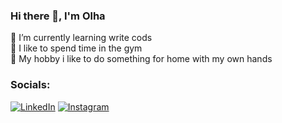 ### Hi there 👋, I'm Olha 
🌱 I’m currently learning write cods  
💪 I like to spend time in the gym  
🔨 My hobby i like to do something for home with my own hands

### Socials:
[![LinkedIn](https://img.shields.io/badge/-LinkedIn-090909?style=for-the-badge&logo=linkedin&logoColor=007BB6)](https://www.linkedin.com/in/ольга-малюк-8a5295242)
[![Instagram](https://img.shields.io/badge/-Instagram-090909?style=for-the-badge&logo=instagram&logoColor=B4068E)](https://www.instagram.com/oscka.k/)

